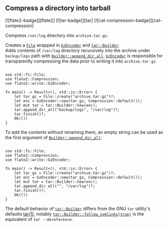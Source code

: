 ## Compress a directory into tarball

[![flate2-badge]][flate2] [![tar-badge]][tar] [![cat-compression-badge]][cat-compression]

Compress `/var/log` directory into `archive.tar.gz`.

Creates a [`File`] wrapped in [`GzEncoder`]
and [`tar::Builder`]. </br>Adds contents of `/var/log` directory recursively into the archive
under `backup/logs` path with [`Builder::append_dir_all`].
[`GzEncoder`] is responsible for transparently compressing the
data prior to writing it into `archive.tar.gz`.

```rust,edition2024,no_run

use std::fs::File;
use flate2::Compression;
use flate2::write::GzEncoder;

fn main() -> Result<(), std::io::Error> {
    let tar_gz = File::create("archive.tar.gz")?;
    let enc = GzEncoder::new(tar_gz, Compression::default());
    let mut tar = tar::Builder::new(enc);
    tar.append_dir_all("backup/logs", "/var/log")?;
    tar.finish()?;
    Ok(())
}
```

To add the contents without renaming them, an empty string can be used as the first argument of [`Builder::append_dir_all`]:

```rust,edition2024,no_run

use std::fs::File;
use flate2::Compression;
use flate2::write::GzEncoder;

fn main() -> Result<(), std::io::Error> {
    let tar_gz = File::create("archive.tar.gz")?;
    let enc = GzEncoder::new(tar_gz, Compression::default());
    let mut tar = tar::Builder::new(enc);
    tar.append_dir_all("", "/var/log")?;
    tar.finish()?;
    Ok(())
}
```

The default behavior of [`tar::Builder`] differs from the GNU `tar` utility's defaults [tar(1)],
notably [`tar::Builder::follow_symlinks(true)`] is the equivalent of `tar --dereference`.

[tar(1)]: https://man7.org/linux/man-pages/man1/tar.1.html
[`Builder::append_dir_all`]: https://docs.rs/tar/*/tar/struct.Builder.html#method.append_dir_all
[`File`]: https://doc.rust-lang.org/std/fs/struct.File.html
[`GzEncoder`]: https://docs.rs/flate2/*/flate2/write/struct.GzEncoder.html
[`tar::Builder`]: https://docs.rs/tar/*/tar/struct.Builder.html
[`tar::Builder::follow_symlinks(true)`]: https://docs.rs/tar/latest/tar/struct.Builder.html#method.follow_symlinks

